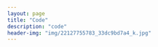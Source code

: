 ```yaml
---
layout: page
title: "Code"
description: "code"
header-img: "img/22127755783_33dc9bd7a4_k.jpg"
---
```



